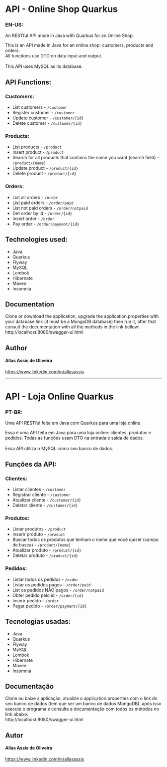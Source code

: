 # API - Online Shop Quarkus
### EN-US:
An RESTful API made in Java with Quarkus for an Online Shop. 

This is an API made in Java for an online shop: customers, products and orders. <br>
All functions use DTO on data input and output.
<br><br>
This API uses MySQL as its database.
## API Functions:
### Customers:
- List customers - `/customer`
- Register customer - `/customer`
- Update customer - `/customer/{id}`
- Delete customer - `/customer/{id}`

### Products:
- List products - `/product`
- Insert product - `/product`
- Search for all products that contains the name you want (search field) - `/product/{name}`
- Update product - `/product/{id}`
- Delete product - `/product/{id}`

### Orders:

- List all orders - `/order`
- List paid orders - `/order/paid`
- List not paid orders - `/order/notpaid`
- Get order by id - `/order/{id}`
- Insert order - `/order`
- Pay order - `/order/payment/{id}`

## Technologies used:

- Java
- Quarkus
- Flyway
- MySQL
- Lombok
- Hibernate
- Maven
- Insomnia

## Documentation
Clone or download the application, upgrade the application.properties with your database link (it must be
a MongoDB database) then
run it, after that consult the documentation with all the methods in the link bellow:
<br>http://localhost:8080/swagger-ui.html

## Author

#### Allas Assis de Oliveira
https://www.linkedin.com/in/allasassis

--------------------------------------------------------
# API - Loja Online Quarkus
### PT-BR:

Uma API RESTful feita em Java com Quarkus para uma loja online.

Essa é uma API feita em Java para uma loja online: clientes, produtos e pedidos.
Todas as funções usam DTO na entrada e saída de dados.
<br><br>
Essa API utiliza o MySQL como seu banco de dados.
## Funções da API:
### Clientes:
- Listar clientes - `/customer`
- Registrar cliente - `/customer`
- Atualizar cliente - `/customer/{id}`
- Deletar cliente - `/customer/{id}`

### Produtos:
- Listar produtos - `/product`
- Inserir produto - `/product`
- Buscar todos os produtos que tenham o nome que você quiser (campo de busca) - `/product/{name}`
- Atualizar produto - `/product/{id}`
- Deletar produto - `/product/{id}`

### Pedidos:

- Listar todos os pedidos - `/order`
- Listar os pedidos pagos - `/order/paid`
- List os pedidos NÃO pagos - `/order/notpaid`
- Obter pedido pelo id - `/order/{id}`
- Inserir pedido - `/order`
- Pagar pedido - `/order/payment/{id}`

## Tecnologias usadas:

- Java
- Quarkus
- Flyway
- MySQL
- Lombok
- Hibernate
- Maven
- Insomnia

## Documentação
Clone ou baixe a aplicação, atualize o application.properties com o link do seu banco de dados (tem que ser
um banco de dados MongoDB), após
isso execute o programa e consulte a documentação com todos os métodos no link abaixo:
<br>http://localhost:8080/swagger-ui.html

## Autor

#### Allas Assis de Oliveira
https://www.linkedin.com/in/allasassis